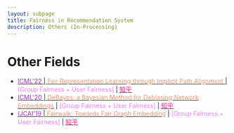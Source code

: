 ```yaml
---
layout: subpage
title: Fairness in Recommendation System
description: Others (In-Processing)
---
```


<!-- - [<font color="DarkOrchid">' </font>\|<font color="DarkSalmon"> </font>]() \| <font color="Violet">[ Fairness +  Fairness]</font> \| [<font color="DeepPink">知乎</font>]() -->



# Other Fields
- [<font color="DarkOrchid">ICML'22 </font>\|<font color="DarkSalmon"> Fair Representation Learning through Implicit Path Alignment </font>](https://arxiv.org/abs/2205.13316) \| <font color="Violet">[Group Fairness + User Fairness]</font> \| [<font color="DeepPink">知乎</font>](https://zhuanlan.zhihu.com/p/589072873)
- [<font color="DarkOrchid">ICML'20 </font>\|<font color="DarkSalmon"> DeBayes: a Bayesian Method for Debiasing Network Embeddings</font>](http://proceedings.mlr.press/v119/buyl20a.html) \| <font color="Violet">[Group Fairness + User Fairness]</font> \| [<font color="DeepPink">知乎</font>](https://zhuanlan.zhihu.com/p/473393092)
- [<font color="DarkOrchid">IJCAI'19 </font>\|<font color="DarkSalmon"> Fairwalk: Towards Fair Graph Embedding</font>](https://www.ijcai.org/Proceedings/2019/456) \| <font color="Violet">[Group Fairness + User Fairness]</font> \| [<font color="DeepPink">知乎</font>](https://zhuanlan.zhihu.com/p/474881123)

